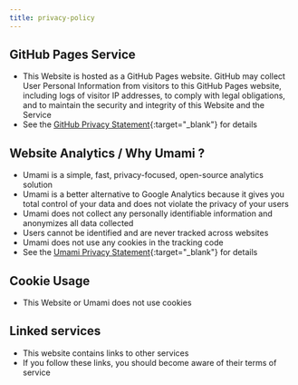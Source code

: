 ```yaml
---
title: privacy-policy
---
```


## GitHub Pages Service
- This Website is hosted as a GitHub Pages website. GitHub may collect User Personal Information from visitors to this GitHub Pages website, including logs of visitor IP addresses, to comply with legal obligations, and to maintain the security and integrity of this Website and the Service
- See the [GitHub Privacy Statement](https://help.github.com/en/github/site-policy/github-privacy-statement){:target="_blank"} for details

## Website Analytics / Why Umami ?
- Umami is a simple, fast, privacy-focused, open-source analytics solution
- Umami is a better alternative to Google Analytics because it gives you total control of your data and does not violate the privacy of your users
- Umami does not collect any personally identifiable information and anonymizes all data collected
- Users cannot be identified and are never tracked across websites
- Umami does not use any cookies in the tracking code
- See the [Umami Privacy Statement](https://umami.is/privacy){:target="_blank"} for details

## Cookie Usage
- This Website or Umami does not use cookies

## Linked services
- This website contains links to other services
- If you follow these links, you should become aware of their terms of service
